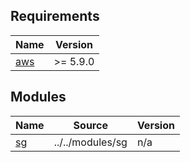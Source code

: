 <!-- BEGIN_TF_DOCS -->
## Requirements

| Name | Version |
|------|---------|
| <a name="requirement_aws"></a> [aws](#requirement\_aws) | >= 5.9.0 |

## Modules

| Name | Source | Version |
|------|--------|---------|
| <a name="module_sg"></a> [sg](#module\_sg) | ../../modules/sg | n/a |
<!-- END_TF_DOCS -->
